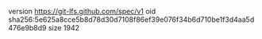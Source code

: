 version https://git-lfs.github.com/spec/v1
oid sha256:5e625a8cce5b8d78d30d7108f86ef39e076f34b6d710be1f3d4aa5d476e9b8d9
size 1942
